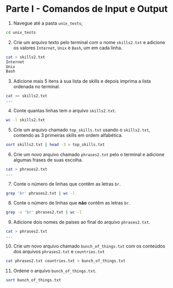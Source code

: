# Parte I - Comandos de Input e Output

1. Navegue até a pasta `unix_tests`;
```zsh
cd unix_tests
```

2. Crie um arquivo texto pelo terminal com o nome `skills2.txt` e adicione os valores `Internet`, `Unix` e `Bash`, um em cada linha.
```zsh
cat > skills2.txt
Internet
Unix
Bash
```

3. Adicione mais 5 itens à sua lista de skills e depois imprima a lista ordenada no terminal.
```zsh
cat >> skills2.txt
...
```

4. Conte quantas linhas tem o arquivo `skills2.txt`.
```zsh
wc -l skills2.txt
```

5. Crie um arquivo chamado `top_skills.txt` usando o `skills2.txt`, contendo as 3 primeiras skills em ordem alfabética.
```zsh
sort skills2.txt | head -3 > top_skills.txt
```

6. Crie um novo arquivo chamado `phrases2.txt` pelo o terminal e adicione algumas frases de suas escolha.
```zsh
cat > phrases2.txt
...
```

7. Conte o número de linhas que contêm as letras `br`.
```zsh
grep 'br' phrases2.txt | wc -l
```

8. Conte o número de linhas que **não** contêm as letras `br`.
```zsh
grep -v 'br' phrases2.txt | wc -l 
```

9. Adicione dois nomes de países ao final do arquivo `phrases2.txt`.
```zsh
cat > phrases2.txt
...
```

10. Crie um novo arquivo chamado `bunch_of_things.txt` com os conteúdos dos arquivos `phrases2.txt` e `countries.txt`
```zsh
cat phrases2.txt countries.txt > bunch_of_things.txt
```

11. Ordene o arquivo `bunch_of_things.txt`.
```zsh
sort bunch_of_things.txt
```